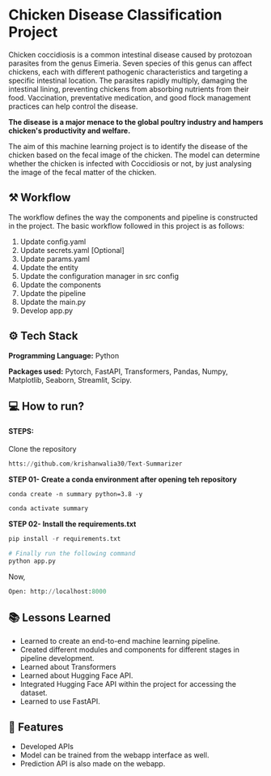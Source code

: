 
# Chicken Disease Classification Project

Chicken coccidiosis is a common intestinal disease caused by protozoan parasites from the genus Eimeria. Seven species of this genus can affect chickens, each with different pathogenic characteristics and targeting a specific intestinal location. The parasites rapidly multiply, damaging the intestinal lining, preventing chickens from absorbing nutrients from their food. Vaccination, preventative medication, and good flock management practices can help control the disease. 

**The disease is a major menace to the global poultry industry and hampers chicken's productivity and welfare.**

The aim of this machine learning project is to identify the disease of the chicken based on the fecal image of the chicken. The model can determine whether the chicken is infected with Coccidiosis or not, by just analysing the image of the fecal matter of the chicken.




## ⚒️ Workflow

The workflow defines the way the components and pipeline is constructed in the project. The basic workflow followed in this project is as follows:

1. Update config.yaml
2. Update secrets.yaml [Optional]
3. Update params.yaml
4. Update the entity
5. Update the configuration manager in src config
6. Update the components
7. Update the pipeline
8. Update the main.py
9. Develop app.py



## ⚙️ Tech Stack

**Programming Language:** Python

**Packages used:** Pytorch, FastAPI, Transformers, Pandas, Numpy, Matplotlib, Seaborn, Streamlit, Scipy.



## 💻 How to run?

#### STEPS:

Clone the repository
```python
htts://github.com/krishanwalia30/Text-Summarizer
```

**STEP 01- Create a conda environment after opening teh repository**

```
conda create -n summary python=3.8 -y
```
```python
conda activate summary
```

**STEP 02- Install the requirements.txt**

```python
pip install -r requirements.txt
```
```py
# Finally run the following command
python app.py
```
Now,

```python
Open: http://localhost:8000
```


## 📚  Lessons Learned

* Learned to create an end-to-end machine learning pipeline.
* Created different modules and components for different stages in pipeline development.
* Learned about Transformers
* Learned about Hugging Face API.
* Integrated Hugging Face API within the project for accessing the dataset.
* Learned to use FastAPI.


## 🧮 Features

- Developed APIs
- Model can be trained from the webapp interface as well.
- Prediction API is also made on the webapp.